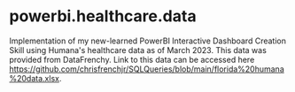 # powerbi.healthcare.data
Implementation of my new-learned PowerBI Interactive Dashboard Creation Skill using Humana's healthcare data as of March 2023. This data was provided from DataFrenchy. Link to this data can be accessed here https://github.com/chrisfrenchjr/SQLQueries/blob/main/florida%20humana%20data.xlsx.
